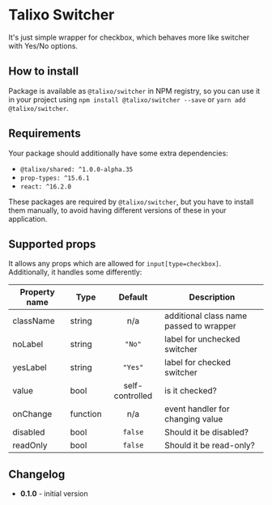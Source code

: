 # Talixo Switcher

It's just simple wrapper for checkbox, which behaves more like switcher with Yes/No options.

## How to install

Package is available as `@talixo/switcher` in NPM registry, so you can use it in your project
using `npm install @talixo/switcher --save` or `yarn add @talixo/switcher`.

## Requirements

Your package should additionally have some extra dependencies:

- `@talixo/shared: ^1.0.0-alpha.35`
- `prop-types: ^15.6.1`
- `react: ^16.2.0`

These packages are required by `@talixo/switcher`, but you have to install them manually,
to avoid having different versions of these in your application.

## Supported props

It allows any props which are allowed for `input[type=checkbox]`. Additionally, it handles some differently:

Property name | Type      | Default         | Description
--------------|-----------|:---------------:|--------------------------------
className     | string    | n/a             | additional class name passed to wrapper
noLabel       | string    | `"No"`          | label for unchecked switcher
yesLabel      | string    | `"Yes"`         | label for checked switcher
value         | bool      | self-controlled | is it checked?
onChange      | function  | n/a             | event handler for changing value
disabled      | bool      | `false`         | Should it be disabled?
readOnly      | bool      | `false`         | Should it be read-only?

## Changelog

- **0.1.0** - initial version
